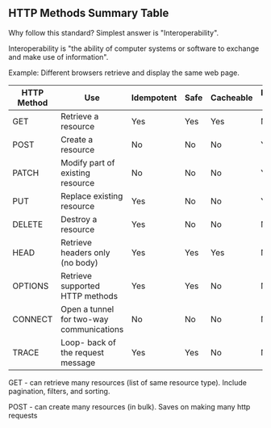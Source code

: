 ## HTTP Methods Summary Table

Why follow this standard? Simplest answer is "Interoperability".

Interoperability is "the ability of computer systems or software to exchange and make use of information".

Example: Different browsers retrieve and display the same web page.


| HTTP Method      |   Use |   Idempotent   |  Safe | Cacheable | Request body |
| ----------- | ----------- | ----------- | ----------- | ----------- | ----------- |
| GET      | Retrieve a resource       |  Yes  | Yes | Yes | No |
| POST   | Create a resource        | No  | No | No | Yes|
| PATCH   | Modify part of existing resource        |  No |  No | No | Yes |
| PUT   | Replace existing resource        |  Yes | No | No | Yes |
| DELETE   | Destroy a resource        |  Yes | No | No | No |
| HEAD   | Retrieve headers only (no body)        |  Yes | Yes | Yes | No |
| OPTIONS   | Retrieve supported HTTP methods        |  Yes | Yes | No | No |
| CONNECT   | Open a tunnel for two-way communications       |  No | No  | No | No |
| TRACE   |  Loop- back of the request message        | Yes  | Yes | No | No |


GET - can retrieve many resources (list of same resource type). Include pagination, filters, and sorting.

POST - can create many resources (in bulk). Saves on making many http requests

